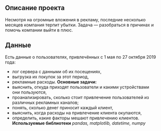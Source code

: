 ## Описание проекта
Несмотря на огромные вложения в рекламу, последние несколько месяцев компания терпит убытки. Задача — разобраться в причинах и помочь компании выйти в плюс.
## Данные
Есть данные о пользователях, привлечённых с 1 мая по 27 октября 2019 года:
- лог сервера с данными об их посещениях,
- выгрузка их покупок за этот период,
- рекламные расходы.
**Основные задачи:**
- выяснить, откуда приходят пользователи и какими устройствами они пользуются,
- проанализировать, сколько стоит привлечение пользователей из различных рекламных каналов;
- понять, сколько денег приносит каждый клиент,
- выяснить, когда расходы на привлечение клиента окупаются,
- определить, какие факторы мешают привлечению клиентов.
**Используемые библиотеки**
  *pandas, matplotlib, datetime, numpy*
